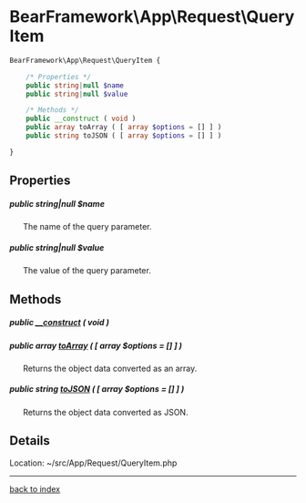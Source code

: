 # BearFramework\App\Request\QueryItem

```php
BearFramework\App\Request\QueryItem {

	/* Properties */
	public string|null $name
	public string|null $value

	/* Methods */
	public __construct ( void )
	public array toArray ( [ array $options = [] ] )
	public string toJSON ( [ array $options = [] ] )

}
```

## Properties

##### public string|null $name

&nbsp;&nbsp;&nbsp;&nbsp;&nbsp;&nbsp;The name of the query parameter.

##### public string|null $value

&nbsp;&nbsp;&nbsp;&nbsp;&nbsp;&nbsp;The value of the query parameter.

## Methods

##### public [__construct](bearframework.app.request.queryitem.__construct.method.md) ( void )

##### public array [toArray](bearframework.app.request.queryitem.toarray.method.md) ( [ array $options = [] ] )

&nbsp;&nbsp;&nbsp;&nbsp;&nbsp;&nbsp;Returns the object data converted as an array.

##### public string [toJSON](bearframework.app.request.queryitem.tojson.method.md) ( [ array $options = [] ] )

&nbsp;&nbsp;&nbsp;&nbsp;&nbsp;&nbsp;Returns the object data converted as JSON.

## Details

Location: ~/src/App/Request/QueryItem.php

---

[back to index](index.md)

